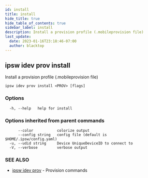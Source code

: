 ```yaml
---
id: install
title: install
hide_title: true
hide_table_of_contents: true
sidebar_label: install
description: Install a provision profile (.mobileprovision file)
last_update:
  date: 2023-01-16T23:18:46-07:00
  author: blacktop
---
```

## ipsw idev prov install

Install a provision profile (.mobileprovision file)

```
ipsw idev prov install <PROV> [flags]
```

### Options

```
  -h, --help   help for install
```

### Options inherited from parent commands

```
      --color           colorize output
      --config string   config file (default is $HOME/.ipsw/config.yaml)
  -u, --udid string     Device UniqueDeviceID to connect to
  -V, --verbose         verbose output
```

### SEE ALSO

* [ipsw idev prov](/docs/cli/ipsw/idev/prov)	 - Provision commands

